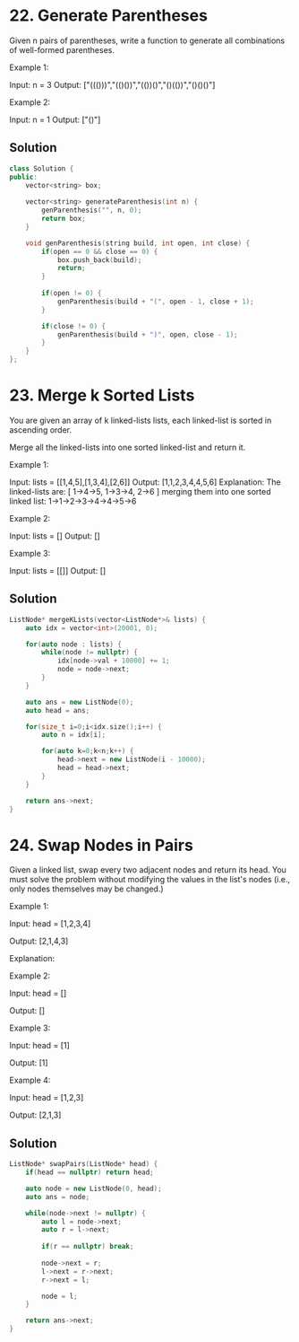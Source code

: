 # 22. Generate Parentheses

Given n pairs of parentheses, write a function to generate all combinations of well-formed parentheses.

Example 1:

Input: n = 3
Output: ["((()))","(()())","(())()","()(())","()()()"]

Example 2:

Input: n = 1
Output: ["()"]

## Solution

```cpp
class Solution {
public:
    vector<string> box;
    
    vector<string> generateParenthesis(int n) {
        genParenthesis("", n, 0);
        return box;
    }

    void genParenthesis(string build, int open, int close) {
        if(open == 0 && close == 0) {
            box.push_back(build);
            return;
        }
        
        if(open != 0) {
            genParenthesis(build + "(", open - 1, close + 1);
        }

        if(close != 0) {
            genParenthesis(build + ")", open, close - 1);
        }
    }
};
```

# 23. Merge k Sorted Lists

You are given an array of k linked-lists lists, each linked-list is sorted in ascending order.

Merge all the linked-lists into one sorted linked-list and return it.

Example 1:

Input: lists = [[1,4,5],[1,3,4],[2,6]]
Output: [1,1,2,3,4,4,5,6]
Explanation: The linked-lists are:
[
  1->4->5,
  1->3->4,
  2->6
]
merging them into one sorted linked list:
1->1->2->3->4->4->5->6

Example 2:

Input: lists = []
Output: []

Example 3:

Input: lists = [[]]
Output: []

## Solution

```cpp
ListNode* mergeKLists(vector<ListNode*>& lists) {
    auto idx = vector<int>(20001, 0);

    for(auto node : lists) {
        while(node != nullptr) {
            idx[node->val + 10000] += 1;
            node = node->next;
        }
    }

    auto ans = new ListNode(0);
    auto head = ans;

    for(size_t i=0;i<idx.size();i++) {
        auto n = idx[i];

        for(auto k=0;k<n;k++) {
            head->next = new ListNode(i - 10000);
            head = head->next;
        }
    }

    return ans->next;
}
```

# 24. Swap Nodes in Pairs

Given a linked list, swap every two adjacent nodes and return its head. You must solve the problem without modifying the values in the list's nodes (i.e., only nodes themselves may be changed.)

Example 1:

Input: head = [1,2,3,4]

Output: [2,1,4,3]

Explanation:

Example 2:

Input: head = []

Output: []

Example 3:

Input: head = [1]

Output: [1]

Example 4:

Input: head = [1,2,3]

Output: [2,1,3]

## Solution

```cpp
ListNode* swapPairs(ListNode* head) {
    if(head == nullptr) return head;

    auto node = new ListNode(0, head);
    auto ans = node;

    while(node->next != nullptr) {
        auto l = node->next;
        auto r = l->next;
        
        if(r == nullptr) break;
    
        node->next = r;
        l->next = r->next;
        r->next = l;

        node = l;
    }

    return ans->next;
}
```